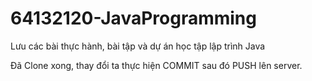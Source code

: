 # 64132120-JavaProgramming
Lưu các bài thực hành, bài tập và dự án học tập lập trình Java

Đã Clone xong, thay đổi ta thực hiện COMMIT sau đó PUSH lên server.